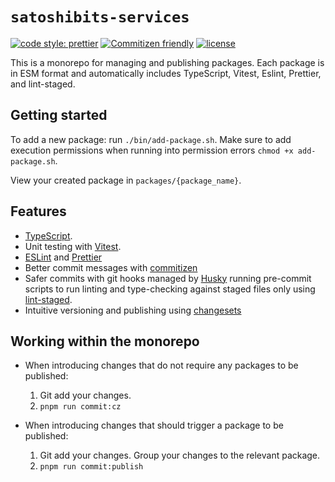 # `satoshibits-services`

[![code style: prettier](https://img.shields.io/badge/code_style-prettier-ff69b4.svg)](https://github.com/prettier/prettier) [![Commitizen friendly](https://img.shields.io/badge/commitizen-friendly-brightgreen.svg)](http://commitizen.github.io/cz-cli/) [![license](https://img.shields.io/badge/license-MIT-green.svg)](https://github.com/wtchnm/Vitamin/blob/main/LICENSE)

This is a monorepo for managing and publishing packages. Each package is in ESM format and automatically includes TypeScript, Vitest, Eslint, Prettier, and lint-staged.

## Getting started

To add a new package: run `./bin/add-package.sh`. Make sure to add execution permissions when running into permission errors `chmod +x add-package.sh`.

View your created package in `packages/{package_name}`.

## Features

- [TypeScript](https://www.typescriptlang.org).
- Unit testing with [Vitest](https://vitest.dev).
- [ESLint](https://eslint.org) and [Prettier](https://prettier.io)
- Better commit messages with [commitizen](https://github.com/commitizen/cz-cli)
- Safer commits with git hooks managed by [Husky](https://github.com/typicode/husky) running pre-commit scripts to run linting and type-checking against staged files only using [lint-staged](https://github.com/okonet/lint-staged).
- Intuitive versioning and publishing using [changesets](https://github.com/changesets/changesets)

## Working within the monorepo

- When introducing changes that do not require any packages to be published:

  1. Git add your changes.
  2. `pnpm run commit:cz`

- When introducing changes that should trigger a package to be published:

  1. Git add your changes. Group your changes to the relevant package.
  2. `pnpm run commit:publish`

